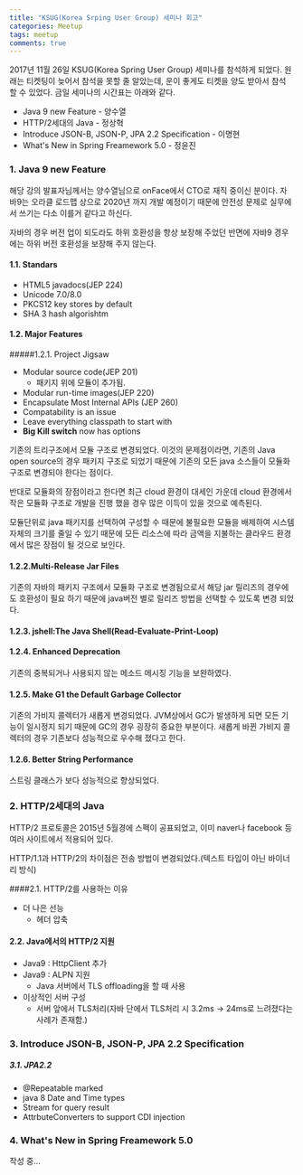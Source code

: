 ```yaml
---
title: "KSUG(Korea Srping User Group) 세미나 회고"
categories: Meetup
tags: meetup
comments: true
---
```


2017년 11월 26일 KSUG(Korea Spring User Group) 세미나를 참석하게 되었다. 원래는 티켓팅이 늦어서 참석을 못할 줄 알았는데, 운이 좋게도 티켓을 양도 받아서 참석 할 수 있었다. 금일 세미나의 시간표는 아래와 같다.

- Java 9 new Feature - 양수열
- HTTP/2세대의 Java - 정상혁
- Introduce JSON-B, JSON-P, JPA 2.2 Specification - 이명현
- What's New in Spring Freamework 5.0 - 정윤진



### 1. Java 9 new Feature 

해당 강의 발표자님께서는 양수열님으로 onFace에서 CTO로 재직 중이신 분이다. 자바9는 오라클 로드맵 상으로 2020년 까지 개발 예정이기 때문에 안전성 문제로 실무에서 쓰기는 다소 이를거 같다고 하신다. 

자바의 경우 버전 업이 되도라도 하위 호환성을 항상 보장해 주었던 반면에 자바9 경우에는 하위 버전 호환성을 보장해 주지 않는다.



#### 1.1. Standars

- HTML5 javadocs(JEP 224)
- Unicode 7.0/8.0
- PKCS12 key stores by default
- SHA 3 hash algorishtm

#### 1.2. Major Features

#####1.2.1. Project Jigsaw

- Modular source code(JEP 201)
  - 패키지 위에 모듈이 추가됨.
- Modular run-time images(JEP 220)
- Encapsulate Most Internal APIs (JEP 260)
- Compatability is an issue
- Leave everything classpath to start with
- **Big Kill switch** now has options

기존의 트리구조에서 모듈 구조로 변경되었다. 이것의 문제점이라면, 기존의 Java open source의 경우 패키지 구조로 되었기 때문에 기존의 모든 java 소스들이 모듈화 구조로 변경되야 한다는 점이다.

반대로 모듈화의 장점이라고 한다면 최근 cloud 환경이 대세인 가운데 cloud 환경에서 작은 모듈화 구조로 개발을 진행 했을 경우 많은 이득이 있을 것으로 예측된다.

모듈단위로 java 패키지를 선택하여 구성할 수 때문에 불필요한 모듈을 배제하여 시스템 자체의 크기를 줄일 수 있기 때문에 모든 리소스에 따라 금액을 지불하는 클라우드 환경에서 많은 장점이 될 것으로 보인다.



#### 1.2.2.Multi-Release Jar Files

기존의 자바의 패키지 구조에서 모듈화 구조로 변경됨으로서 해당 jar 릴리즈의 경우에도 호환성이 필요 하기 때문에 java버전 별로 릴리즈 방법을 선택할 수 있도록 변경 되었다.

#### 1.2.3. jshell:The Java Shell(Read-Evaluate-Print-Loop)

#### 1.2.4. Enhanced Deprecation

기존의 중복되거나 사용되지 않는 메소드 메시징 기능을 보완하였다.

#### 1.2.5. Make G1 the Default Garbage Collector

기존의 가비지 콜렉터가 새롭게 변경되었다. JVM상에서 GC가 발생하게 되면 모든 기능이 일시정지 되기 때문에 GC의 경우 굉장히 중요한 부분이다. 새롭게 바뀐 가비지 콜렉터의 경우 기존보다 성능적으로 우수해 졌다고 한다.

#### 1.2.6. Better String Performance

스트링 클래스가 보다 성능적으로 향상되었다.



### 2. HTTP/2세대의 Java

HTTP/2 프로토콜은 2015년 5월경에 스펙이 공표되었고, 이미 naver나 facebook 등 여러 사이트에서 적용되어 있다.

HTTP/1.1과 HTTP/2의 차이점은 전송 방법이 변경되었다.(텍스트 타입이 아닌 바이너리 방식)

####2.1. HTTP/2를 사용하는 이유

- 더 나은 선능
  - 헤더 압축

#### 2.2. Java에서의 HTTP/2 지원

- Java9 : HttpClient 추가
- Java9 : ALPN 지원
  - Java 서버에서 TLS offloading을 할 때 사용
- 이상적인 서버 구성
  - 서버 앞에서 TLS처리(자바 단에서 TLS처리 시 3.2ms -> 24ms로 느려졌다는 사례가 존재함.)



### 3. Introduce JSON-B, JSON-P, JPA 2.2 Specification

##### 3.1. JPA2.2

- @Repeatable marked
- java 8 Date and Time types
- Stream for query result
- AttrbuteConverters to support CDI injection





### 4. What's New in Spring Freamework 5.0



작성 중...

